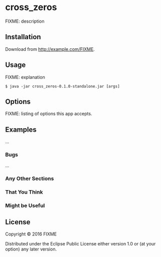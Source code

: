# cross_zeros

FIXME: description

## Installation

Download from http://example.com/FIXME.

## Usage

FIXME: explanation

    $ java -jar cross_zeros-0.1.0-standalone.jar [args]

## Options

FIXME: listing of options this app accepts.

## Examples

...

### Bugs

...

### Any Other Sections
### That You Think
### Might be Useful

## License

Copyright © 2016 FIXME

Distributed under the Eclipse Public License either version 1.0 or (at
your option) any later version.
